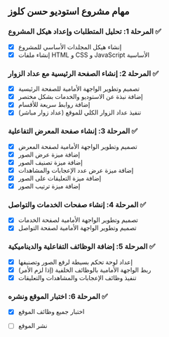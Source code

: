 ## مهام مشروع استوديو حسن كلوز

### المرحلة 1: تحليل المتطلبات وإعداد هيكل المشروع ✅
- [x] إنشاء هيكل المجلدات الأساسي للمشروع
- [x] إنشاء ملفات HTML و CSS و JavaScript الأساسية

### المرحلة 2: إنشاء الصفحة الرئيسية مع عداد الزوار ✅
- [x] تصميم وتطوير الواجهة الأمامية للصفحة الرئيسية
- [x] إضافة نبذة عن الاستوديو والخدمات بشكل مختصر
- [x] إضافة روابط سريعة للأقسام
- [x] تنفيذ عداد الزوار الكلي للموقع (عداد زوار مباشر)

### المرحلة 3: إنشاء صفحة المعرض التفاعلية ✅
- [x] تصميم وتطوير الواجهة الأمامية لصفحة المعرض
- [x] إضافة ميزة عرض الصور
- [x] إضافة ميزة تصنيف الصور
- [x] إضافة ميزة عرض عدد الإعجابات والمشاهدات
- [x] إضافة ميزة التعليقات على الصور
- [x] إضافة ميزة ترتيب الصور

### المرحلة 4: إنشاء صفحات الخدمات والتواصل ✅
- [x] تصميم وتطوير الواجهة الأمامية لصفحة الخدمات
- [x] تصميم وتطوير الواجهة الأمامية لصفحة التواصل

### المرحلة 5: إضافة الوظائف التفاعلية والديناميكية ✅
- [x] إعداد لوحة تحكم بسيطة لرفع الصور وتصنيفها
- [x] ربط الواجهة الأمامية بالوظائف الخلفية (إذا لزم الأمر)
- [x] تنفيذ وظائف الإعجابات والمشاهدات والتعليقات

### المرحلة 6: اختبار الموقع ونشره ✅
- [x] اختبار جميع وظائف الموقع
- [ ] نشر الموقع

